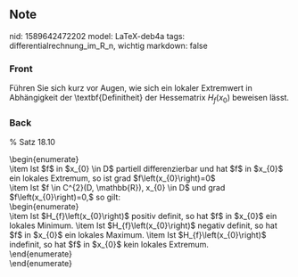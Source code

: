 ## Note
nid: 1589642472202
model: LaTeX-deb4a
tags: differentialrechnung_im_R_n, wichtig
markdown: false

### Front
Führen Sie sich kurz vor Augen, wie sich ein lokaler Extremwert in Abhängigkeit der \textbf{Definitheit} der Hessematrix $H_{f}\left(x_{0}\right)$ beweisen lässt.

### Back
% Satz 18.10<div>
</div><div>\begin{enumerate}</div><div>\item<span> Ist $f$ in $x_{0} \in D$ partiell differenzierbar und hat $f$ in $x_{0}$ ein lokales Extremum, so ist grad $f\left(x_{0}\right)=0$</span></div><div><span>\item </span><span style="background-color: rgb(255, 255, 255);"> Ist $f \in C^{2}(D, \mathbb{R}), x_{0} \in D$ und grad $f\left(x_{0}\right)=0,$ so gilt:</span></div><div>\begin{enumerate}</div><div>\item Ist $H_{f}\left(x_{0}\right)$ positiv definit, so hat $f$ in $x_{0}$ ein lokales Minimum.
\item Ist $H_{f}\left(x_{0}\right)$ negativ definit, so hat $f$ in $x_{0}$ ein lokales Maximum.
\item Ist $H_{f}\left(x_{0}\right)$ indefinit, so hat $f$ in $x_{0}$ kein lokales Extremum.
</div><div>\end{enumerate}</div><div>\end{enumerate}</div>
